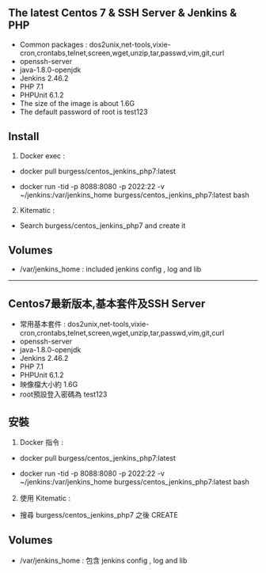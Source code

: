 ## The latest Centos 7 & SSH Server & Jenkins & PHP

* Common packages : dos2unix,net-tools,vixie-cron,crontabs,telnet,screen,wget,unzip,tar,passwd,vim,git,curl
* openssh-server
* java-1.8.0-openjdk
* Jenkins 2.46.2
* PHP 7.1
* PHPUnit 6.1.2
* The size of the image is about 1.6G
* The default password of root is test123


## Install

1. Docker exec :

* docker pull burgess/centos_jenkins_php7:latest

* docker run -tid -p 8088:8080 -p 2022:22 -v ~/jenkins:/var/jenkins_home burgess/centos_jenkins_php7:latest bash


2. Kitematic :

* Search burgess/centos_jenkins_php7 and create it


## Volumes

* /var/jenkins_home : included jenkins config , log and lib


---


## Centos7最新版本,基本套件及SSH Server

* 常用基本套件 : dos2unix,net-tools,vixie-cron,crontabs,telnet,screen,wget,unzip,tar,passwd,vim,git,curl
* openssh-server
* java-1.8.0-openjdk
* Jenkins 2.46.2
* PHP 7.1
* PHPUnit 6.1.2
* 映像檔大小約 1.6G
* root預設登入密碼為 test123


## 安裝

1. Docker 指令 :

* docker pull burgess/centos_jenkins_php7:latest

* docker run -tid -p 8088:8080 -p 2022:22 -v ~/jenkins:/var/jenkins_home burgess/centos_jenkins_php7:latest bash


2. 使用 Kitematic :

* 搜尋 burgess/centos_jenkins_php7 之後 CREATE


## Volumes

* /var/jenkins_home : 包含 jenkins config , log and lib



